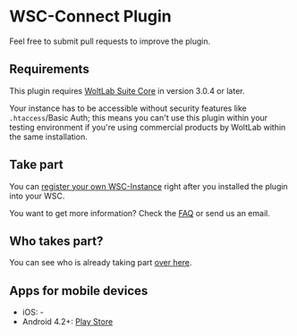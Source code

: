 # WSC-Connect Plugin
Feel free to submit pull requests to improve the plugin.

Requirements
------------
This plugin requires [WoltLab Suite Core](https://github.com/WoltLab/WCF) in version 3.0.4 or later.

Your instance has to be accessible without security features like `.htaccess`/Basic Auth; this means you can't use this plugin within your testing environment if you're using commercial products by WoltLab within the same installation.

Take part
---------
You can [register your own WSC-Instance](https://www.wsc-connect.com/register) right after you installed the plugin into your WSC.

You want to get more information? Check the [FAQ](https://www.wsc-connect.com/faq) or send us an email.

Who takes part?
---------------
You can see who is already taking part [over here](https://www.wsc-connect.com/apps).

Apps for mobile devices
-----------------------
- iOS: -
- Android 4.2+: [Play Store](https://play.google.com/store/apps/details?id=wscconnect.android&pcampaignid=wsc-connect.com)
